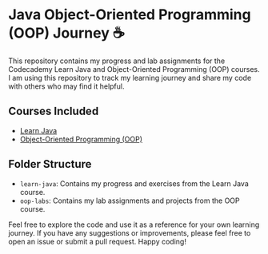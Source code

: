 # Java Object-Oriented Programming (OOP) Journey ☕️

This repository contains my progress and lab assignments for the Codecademy Learn Java and Object-Oriented Programming (OOP) courses. I am using this repository to track my learning journey and share my code with others who may find it helpful.

## Courses Included
- [Learn Java](https://www.codecademy.com/learn/learn-java)
- [Object-Oriented Programming (OOP)](https://github.com/eftekin/javaOOP101/tree/main/oop)

## Folder Structure
- `learn-java`: Contains my progress and exercises from the Learn Java course.
- `oop-labs`: Contains my lab assignments and projects from the OOP course.

Feel free to explore the code and use it as a reference for your own learning journey. If you have any suggestions or improvements, please feel free to open an issue or submit a pull request. Happy coding!
